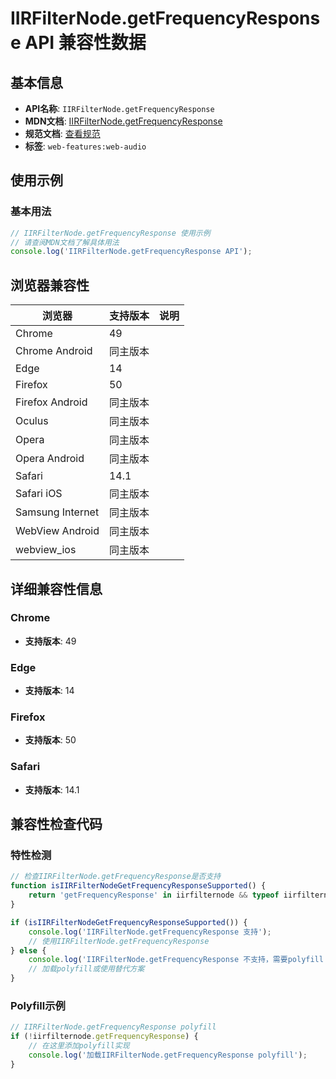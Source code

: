 # IIRFilterNode.getFrequencyResponse API 兼容性数据

## 基本信息

- **API名称**: `IIRFilterNode.getFrequencyResponse`
- **MDN文档**: [IIRFilterNode.getFrequencyResponse](https://developer.mozilla.org/docs/Web/API/IIRFilterNode/getFrequencyResponse)
- **规范文档**: [查看规范](https://webaudio.github.io/web-audio-api/#dom-iirfilternode-getfrequencyresponse)
- **标签**: `web-features:web-audio`

## 使用示例

### 基本用法

```javascript
// IIRFilterNode.getFrequencyResponse 使用示例
// 请查阅MDN文档了解具体用法
console.log('IIRFilterNode.getFrequencyResponse API');
```

## 浏览器兼容性

| 浏览器 | 支持版本 | 说明 |
|--------|----------|------|
| Chrome | 49 |  |
| Chrome Android | 同主版本 |  |
| Edge | 14 |  |
| Firefox | 50 |  |
| Firefox Android | 同主版本 |  |
| Oculus | 同主版本 |  |
| Opera | 同主版本 |  |
| Opera Android | 同主版本 |  |
| Safari | 14.1 |  |
| Safari iOS | 同主版本 |  |
| Samsung Internet | 同主版本 |  |
| WebView Android | 同主版本 |  |
| webview_ios | 同主版本 |  |

## 详细兼容性信息

### Chrome

- **支持版本**: 49

### Edge

- **支持版本**: 14

### Firefox

- **支持版本**: 50

### Safari

- **支持版本**: 14.1

## 兼容性检查代码

### 特性检测

```javascript
// 检查IIRFilterNode.getFrequencyResponse是否支持
function isIIRFilterNodeGetFrequencyResponseSupported() {
    return 'getFrequencyResponse' in iirfilternode && typeof iirfilternode.getFrequencyResponse === 'function';
}

if (isIIRFilterNodeGetFrequencyResponseSupported()) {
    console.log('IIRFilterNode.getFrequencyResponse 支持');
    // 使用IIRFilterNode.getFrequencyResponse
} else {
    console.log('IIRFilterNode.getFrequencyResponse 不支持，需要polyfill');
    // 加载polyfill或使用替代方案
}
```

### Polyfill示例

```javascript
// IIRFilterNode.getFrequencyResponse polyfill
if (!iirfilternode.getFrequencyResponse) {
    // 在这里添加polyfill实现
    console.log('加载IIRFilterNode.getFrequencyResponse polyfill');
}
```


